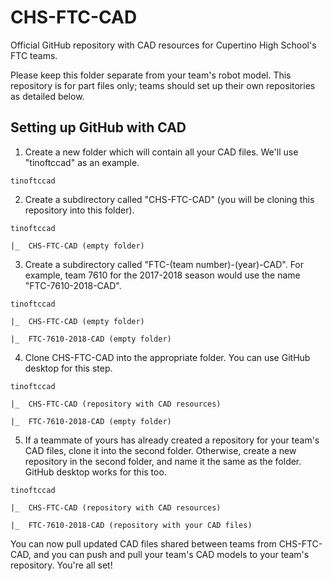 # CHS-FTC-CAD

Official GitHub repository with CAD resources for Cupertino High School's FTC teams.

Please keep this folder separate from your team's robot model. This repository is for part files only; teams should set up their own repositories as detailed below.

## Setting up GitHub with CAD

1. Create a new folder which will contain all your CAD files. We'll use "tinoftccad" as an example.

```
tinoftccad
```

2. Create a subdirectory called "CHS-FTC-CAD" (you will be cloning this repository into this folder).

```
tinoftccad

|_  CHS-FTC-CAD (empty folder)
```

3. Create a subdirectory called "FTC-(team number)-(year)-CAD". For example, team 7610 for the 2017-2018 season would use the name "FTC-7610-2018-CAD".

```
tinoftccad

|_  CHS-FTC-CAD (empty folder)

|_  FTC-7610-2018-CAD (empty folder)
```

4. Clone CHS-FTC-CAD into the appropriate folder. You can use GitHub desktop for this step.

```
tinoftccad

|_  CHS-FTC-CAD (repository with CAD resources)

|_  FTC-7610-2018-CAD (empty folder)
```

5. If a teammate of yours has already created a repository for your team's CAD files, clone it into the second folder. Otherwise, create a new repository in the second folder, and name it the same as the folder. GitHub desktop works for this too.

```
tinoftccad

|_  CHS-FTC-CAD (repository with CAD resources)

|_  FTC-7610-2018-CAD (repository with your CAD files)
```

You can now pull updated CAD files shared between teams from CHS-FTC-CAD, and you can push and pull your team's CAD models to your team's repository. You're all set!